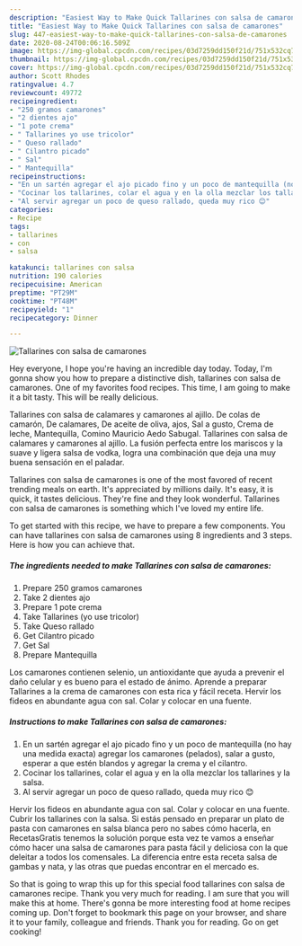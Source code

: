 ```yaml
---
description: "Easiest Way to Make Quick Tallarines con salsa de camarones"
title: "Easiest Way to Make Quick Tallarines con salsa de camarones"
slug: 447-easiest-way-to-make-quick-tallarines-con-salsa-de-camarones
date: 2020-08-24T00:06:16.509Z
image: https://img-global.cpcdn.com/recipes/03d7259dd150f21d/751x532cq70/tallarines-con-salsa-de-camarones-foto-principal.jpg
thumbnail: https://img-global.cpcdn.com/recipes/03d7259dd150f21d/751x532cq70/tallarines-con-salsa-de-camarones-foto-principal.jpg
cover: https://img-global.cpcdn.com/recipes/03d7259dd150f21d/751x532cq70/tallarines-con-salsa-de-camarones-foto-principal.jpg
author: Scott Rhodes
ratingvalue: 4.7
reviewcount: 49772
recipeingredient:
- "250 gramos camarones"
- "2 dientes ajo"
- "1 pote crema"
- " Tallarines yo use tricolor"
- " Queso rallado"
- " Cilantro picado"
- " Sal"
- " Mantequilla"
recipeinstructions:
- "En un sartén agregar el ajo picado fino y un poco de mantequilla (no hay una medida exacta) agregar los camarones (pelados), salar a gusto, esperar a que estén blandos y agregar la crema y el cilantro."
- "Cocinar los tallarines, colar el agua y en la olla mezclar los tallarines y la salsa."
- "Al servir agregar un poco de queso rallado, queda muy rico 😊"
categories:
- Recipe
tags:
- tallarines
- con
- salsa

katakunci: tallarines con salsa 
nutrition: 190 calories
recipecuisine: American
preptime: "PT29M"
cooktime: "PT48M"
recipeyield: "1"
recipecategory: Dinner

---
```



![Tallarines con salsa de camarones](https://img-global.cpcdn.com/recipes/03d7259dd150f21d/751x532cq70/tallarines-con-salsa-de-camarones-foto-principal.jpg)

Hey everyone, I hope you're having an incredible day today. Today, I'm gonna show you how to prepare a distinctive dish, tallarines con salsa de camarones. One of my favorites food recipes. This time, I am going to make it a bit tasty. This will be really delicious.

Tallarines con salsa de calamares y camarones al ajillo. De colas de camarón, De calamares, De aceite de oliva, ajos, Sal a gusto, Crema de leche, Mantequilla, Comino Mauricio Aedo Sabugal. Tallarines con salsa de calamares y camarones al ajillo. La fusión perfecta entre los mariscos y la suave y ligera salsa de vodka, logra una combinación que deja una muy buena sensación en el paladar.

Tallarines con salsa de camarones is one of the most favored of recent trending meals on earth. It's appreciated by millions daily. It's easy, it is quick, it tastes delicious. They're fine and they look wonderful. Tallarines con salsa de camarones is something which I've loved my entire life.


To get started with this recipe, we have to prepare a few components. You can have tallarines con salsa de camarones using 8 ingredients and 3 steps. Here is how you can achieve that.

<!--inarticleads1-->

##### The ingredients needed to make Tallarines con salsa de camarones:

1. Prepare 250 gramos camarones
1. Take 2 dientes ajo
1. Prepare 1 pote crema
1. Take  Tallarines (yo use tricolor)
1. Take  Queso rallado
1. Get  Cilantro picado
1. Get  Sal
1. Prepare  Mantequilla


Los camarones contienen selenio, un antioxidante que ayuda a prevenir el daño celular y es bueno para el estado de ánimo. Aprende a preparar Tallarines a la crema de camarones con esta rica y fácil receta. Hervir los fideos en abundante agua con sal. Colar y colocar en una fuente. 

<!--inarticleads2-->

##### Instructions to make Tallarines con salsa de camarones:

1. En un sartén agregar el ajo picado fino y un poco de mantequilla (no hay una medida exacta) agregar los camarones (pelados), salar a gusto, esperar a que estén blandos y agregar la crema y el cilantro.
1. Cocinar los tallarines, colar el agua y en la olla mezclar los tallarines y la salsa.
1. Al servir agregar un poco de queso rallado, queda muy rico 😊


Hervir los fideos en abundante agua con sal. Colar y colocar en una fuente. Cubrir los tallarines con la salsa. Si estás pensado en preparar un plato de pasta con camarones en salsa blanca pero no sabes cómo hacerla, en RecetasGratis tenemos la solución porque esta vez te vamos a enseñar cómo hacer una salsa de camarones para pasta fácil y deliciosa con la que deleitar a todos los comensales. La diferencia entre esta receta salsa de gambas y nata, y las otras que puedas encontrar en el mercado es. 

So that is going to wrap this up for this special food tallarines con salsa de camarones recipe. Thank you very much for reading. I am sure that you will make this at home. There's gonna be more interesting food at home recipes coming up. Don't forget to bookmark this page on your browser, and share it to your family, colleague and friends. Thank you for reading. Go on get cooking!
